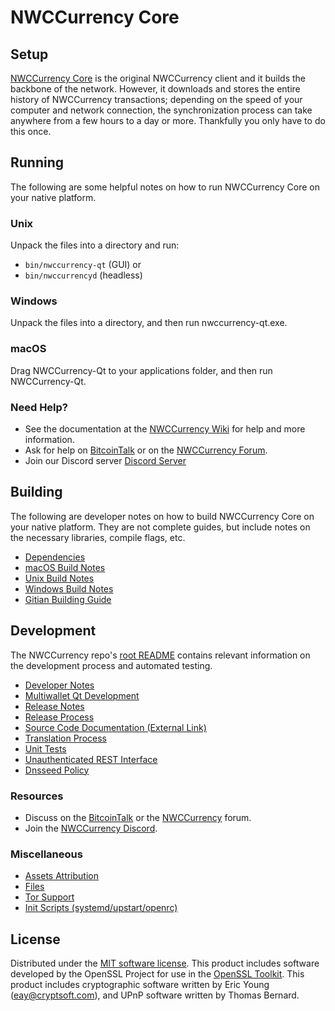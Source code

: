 NWCCurrency Core
=============

Setup
---------------------
[NWCCurrency Core](http://nwccurrency.org/wallet) is the original NWCCurrency client and it builds the backbone of the network. However, it downloads and stores the entire history of NWCCurrency transactions; depending on the speed of your computer and network connection, the synchronization process can take anywhere from a few hours to a day or more. Thankfully you only have to do this once.

Running
---------------------
The following are some helpful notes on how to run NWCCurrency Core on your native platform.

### Unix

Unpack the files into a directory and run:

- `bin/nwccurrency-qt` (GUI) or
- `bin/nwccurrencyd` (headless)

### Windows

Unpack the files into a directory, and then run nwccurrency-qt.exe.

### macOS

Drag NWCCurrency-Qt to your applications folder, and then run NWCCurrency-Qt.

### Need Help?

* See the documentation at the [NWCCurrency Wiki](https://github.com/NWCCurrency-Project/NWCCurrency/wiki)
for help and more information.
* Ask for help on [BitcoinTalk](https://bitcointalk.org/index.php?topic=1262920.0) or on the [NWCCurrency Forum](http://forum.nwccurrency.org/).
* Join our Discord server [Discord Server](https://discord.nwccurrency.org)

Building
---------------------
The following are developer notes on how to build NWCCurrency Core on your native platform. They are not complete guides, but include notes on the necessary libraries, compile flags, etc.

- [Dependencies](dependencies.md)
- [macOS Build Notes](build-osx.md)
- [Unix Build Notes](build-unix.md)
- [Windows Build Notes](build-windows.md)
- [Gitian Building Guide](gitian-building.md)

Development
---------------------
The NWCCurrency repo's [root README](/README.md) contains relevant information on the development process and automated testing.

- [Developer Notes](developer-notes.md)
- [Multiwallet Qt Development](multiwallet-qt.md)
- [Release Notes](release-notes.md)
- [Release Process](release-process.md)
- [Source Code Documentation (External Link)](https://www.fuzzbawls.pw/nwccurrency/doxygen/)
- [Translation Process](translation_process.md)
- [Unit Tests](unit-tests.md)
- [Unauthenticated REST Interface](REST-interface.md)
- [Dnsseed Policy](dnsseed-policy.md)

### Resources
* Discuss on the [BitcoinTalk](https://bitcointalk.org/index.php?topic=1262920.0) or the [NWCCurrency](http://forum.nwccurrency.org/) forum.
* Join the [NWCCurrency Discord](https://discord.nwccurrency.org).

### Miscellaneous
- [Assets Attribution](assets-attribution.md)
- [Files](files.md)
- [Tor Support](tor.md)
- [Init Scripts (systemd/upstart/openrc)](init.md)

License
---------------------
Distributed under the [MIT software license](/COPYING).
This product includes software developed by the OpenSSL Project for use in the [OpenSSL Toolkit](https://www.openssl.org/). This product includes
cryptographic software written by Eric Young ([eay@cryptsoft.com](mailto:eay@cryptsoft.com)), and UPnP software written by Thomas Bernard.
